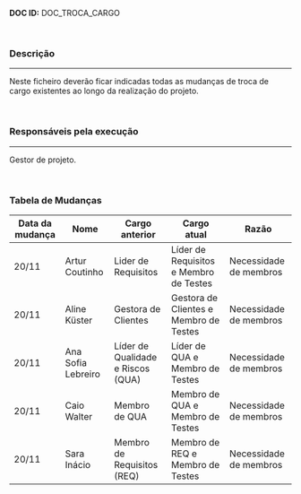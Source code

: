 ﻿**DOC ID:** DOC_TROCA_CARGO

</br>

### **Descrição**

---

Neste ficheiro deverão ficar indicadas todas as mudanças de troca de cargo existentes ao longo da realização do projeto.

</br>

### **Responsáveis pela execução**

---

Gestor de projeto.

</br>

### **Tabela de Mudanças**

| Data da mudança | Nome | Cargo anterior | Cargo atual | Razão
|---|---|---|---|---|
| 20/11 | Artur Coutinho | Lider de Requisitos | Líder de Requisitos e Membro de Testes  | Necessidade de membros |
| 20/11 | Aline Küster | Gestora de Clientes  | Gestora de Clientes e Membro de Testes | Necessidade de membros |
| 20/11 | Ana Sofia Lebreiro | Líder de Qualidade e Riscos (QUA)  | Líder de QUA e Membro de Testes | Necessidade de membros |
| 20/11 | Caio Walter | Membro de QUA  | Membro de QUA e Membro de Testes | Necessidade de membros |
| 20/11 | Sara Inácio | Membro de Requisitos (REQ)  | Membro de REQ e Membro de Testes | Necessidade de membros |

</br>
